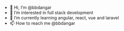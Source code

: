 - 👋 Hi, I’m @bbdangar
- 👀 I’m interested in full stack development
- 🌱 I’m currently learning angular, react, vue and laravel
- 📫 How to reach me @bbdangar

<!---
bbdangar/bbdangar is a ✨ special ✨ repository because its `README.md` (this file) appears on your GitHub profile.
You can click the Preview link to take a look at your changes.
--->
